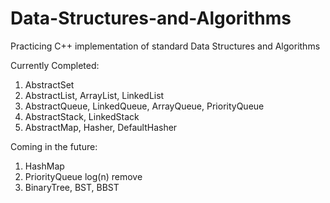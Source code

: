 Data-Structures-and-Algorithms
==============================

Practicing C++ implementation of standard Data Structures and Algorithms

Currently Completed:

1. AbstractSet
2. AbstractList, ArrayList, LinkedList
3. AbstractQueue, LinkedQueue, ArrayQueue, PriorityQueue
4. AbstractStack, LinkedStack
5. AbstractMap, Hasher, DefaultHasher

Coming in the future:

1. HashMap
2. PriorityQueue log(n) remove
3. BinaryTree, BST, BBST
